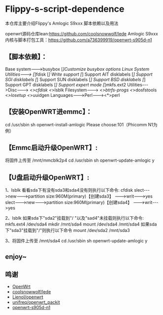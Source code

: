 # Flippy-s-script-dependence
本仓库主要介绍Flippy's Amlogic S9xxx 脚本依赖以及用法

openwrt源码仓库lean:https://github.com/coolsnowwolf/lede
Amlogic S9xxx内核与脚本打包工具：https://github.com/a736399919/openwrt-s905d-n1

## 【脚本依赖】：

Base system--->busybox
                      [*]Customize busybox options
                          Linux System Utilities--->
                          [*]fdisk
                          [*]  Write support
                          [*]    Support AIT disklabels
                          [*]    Support SGI disklabels
                          [*]    Support SUN disklabels
                          [*]    Support BSD disklabels
                          [*]    Support GPT disklabels
                          [*]    Support expert mode
                          [*]mkfs.ext2
Utilities--->Disc--->
                        <*>cfdisk
                        <*>lsblk
                  Filesystem--->
                        <*>btrfs-progs
                        <*>dosfstools         
                  <*>losetup
                  <*>uuidgen
Languages--->Perl---><*>perl

## 【安装OpenWRT进emmc】：

cd /usr/sbin
sh openwrt-install-amlogic
Please choose:101（Phicomm N1为例）

## 【Emmc启动升级OpenWRT】:

将固件上传至 /mnt/mmcblk2p4
cd /usr/sbin
sh openwrt-update-amlogic
y

## 【U盘启动升级OpenWRT】:

1、lsblk
   看看sda下有没有sda3和sda4没有则执行以下命令:
   cfdisk
      slect--->new--->partition size:960M(primary)【创建sda3】
             --->writ--->yes
      slect--->new--->partition size:960M(primary)【创建sda4】
             --->writ--->yes
             
 2、lsblk
   如果sda下"sda2"挂载到"/ "以及"sad4"未挂载则执行以下命令:
      mkfs.ext4 /dev/sda4
      mkdir /mnt/sda4
      mount /dev/sda4 /mnt/sda4
   如果sda下"sda3"挂载到"/"则执行以下命令
      mount /dev/sda2 /mnt/sda3
      
3、将固件上传至 /mnt/sda4
   cd /usr/sbin
   sh openwrt-update-amlogic
   y
   
## enjoy~
 
## 鸣谢

- [OpenWrt](https://github.com/openwrt/openwrt)
- [coolsnowwolf/lede](https://github.com/coolsnowwolf/lede)
- [Lienol/openwrt](https://github.com/Lienol/openwrt)
- [unifreq/openwrt_packit](https://github.com/unifreq/openwrt_packit)
- [openwrt-s905d-n1](https://github.com/a736399919/openwrt-s905d-n1)

